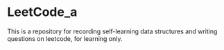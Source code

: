 # LeetCode_a
This is a repository for recording self-learning data structures and writing questions on leetcode, for learning only.
